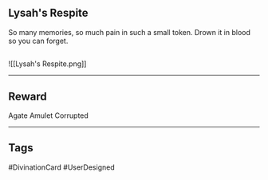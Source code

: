 ## Lysah's Respite
So many memories,
so much pain in
such a small token.
Drown it in blood
so you can forget.
## 
![[Lysah's Respite.png]]

---
## Reward
Agate Amulet
Corrupted

---
## Tags
#DivinationCard
#UserDesigned